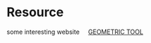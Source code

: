 # Resource
some interesting website
     [GEOMETRIC TOOL](https://www.geometrictools.com/index.html)
